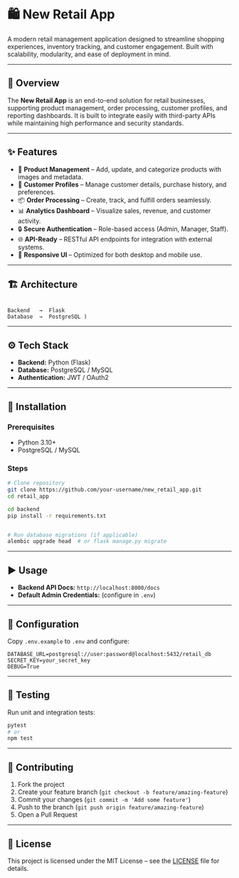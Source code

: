 

# 🛍️ New Retail App

A modern retail management application designed to streamline shopping experiences, inventory tracking, and customer engagement. Built with scalability, modularity, and ease of deployment in mind.



---

## 📌 Overview

The **New Retail App** is an end-to-end solution for retail businesses, supporting product management, order processing, customer profiles, and reporting dashboards. It is built to integrate easily with third-party APIs while maintaining high performance and security standards.

---

## ✨ Features

* 🛒 **Product Management** – Add, update, and categorize products with images and metadata.
* 👤 **Customer Profiles** – Manage customer details, purchase history, and preferences.
* 📦 **Order Processing** – Create, track, and fulfill orders seamlessly.
* 📊 **Analytics Dashboard** – Visualize sales, revenue, and customer activity.
* 🔒 **Secure Authentication** – Role-based access (Admin, Manager, Staff).
* 🌐 **API-Ready** – RESTful API endpoints for integration with external systems.
* 📱 **Responsive UI** – Optimized for both desktop and mobile use.

---

## 🏗️ Architecture

```

Backend   →  Flask
Database  →  PostgreSQL )

```

---

## ⚙️ Tech Stack

* **Backend:** Python (Flask) 
* **Database:** PostgreSQL / MySQL
* **Authentication:** JWT / OAuth2


---

## 🚀 Installation

### Prerequisites

* Python 3.10+ 
* PostgreSQL / MySQL

### Steps

```bash
# Clone repository
git clone https://github.com/your-username/new_retail_app.git
cd retail_app

cd backend
pip install -r requirements.txt


# Run database migrations (if applicable)
alembic upgrade head  # or flask manage.py migrate

```

---

## ▶️ Usage

* **Backend API Docs:** `http://localhost:8000/docs`
* **Default Admin Credentials:** (configure in `.env`)

---

## 🔧 Configuration

Copy `.env.example` to `.env` and configure:

```env
DATABASE_URL=postgresql://user:password@localhost:5432/retail_db
SECRET_KEY=your_secret_key
DEBUG=True
```

---

## 🧪 Testing

Run unit and integration tests:

```bash
pytest
# or
npm test
```
---

## 🤝 Contributing

1. Fork the project
2. Create your feature branch (`git checkout -b feature/amazing-feature`)
3. Commit your changes (`git commit -m 'Add some feature'`)
4. Push to the branch (`git push origin feature/amazing-feature`)
5. Open a Pull Request

---

## 📜 License

This project is licensed under the MIT License – see the [LICENSE](LICENSE) file for details.

